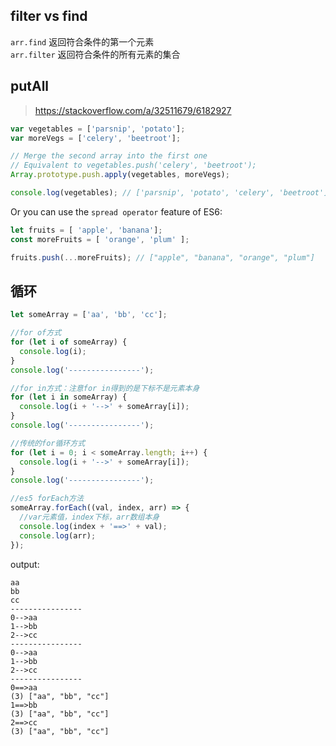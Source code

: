 
## filter vs find
`arr.find`  返回符合条件的第一个元素  
`arr.filter`  返回符合条件的所有元素的集合  

## putAll
> https://stackoverflow.com/a/32511679/6182927
```ts
var vegetables = ['parsnip', 'potato'];
var moreVegs = ['celery', 'beetroot'];

// Merge the second array into the first one
// Equivalent to vegetables.push('celery', 'beetroot');
Array.prototype.push.apply(vegetables, moreVegs);

console.log(vegetables); // ['parsnip', 'potato', 'celery', 'beetroot']
```

Or you can use the `spread operator` feature of ES6:
```ts
let fruits = [ 'apple', 'banana'];
const moreFruits = [ 'orange', 'plum' ];

fruits.push(...moreFruits); // ["apple", "banana", "orange", "plum"]
```

## 循环

```ts
let someArray = ['aa', 'bb', 'cc'];

//for of方式
for (let i of someArray) {
  console.log(i);
}
console.log('----------------');

//for in方式：注意for in得到的是下标不是元素本身
for (let i in someArray) {
  console.log(i + '-->' + someArray[i]);
}
console.log('----------------');

//传统的for循环方式
for (let i = 0; i < someArray.length; i++) {
  console.log(i + '-->' + someArray[i]);
}
console.log('----------------');

//es5 forEach方法
someArray.forEach((val, index, arr) => {
  //var元素值，index下标，arr数组本身
  console.log(index + '==>' + val);
  console.log(arr);
});
```

output:
```
aa
bb
cc
----------------
0-->aa
1-->bb
2-->cc
----------------
0-->aa
1-->bb
2-->cc
----------------
0==>aa
(3) ["aa", "bb", "cc"]
1==>bb
(3) ["aa", "bb", "cc"]
2==>cc
(3) ["aa", "bb", "cc"]
```




